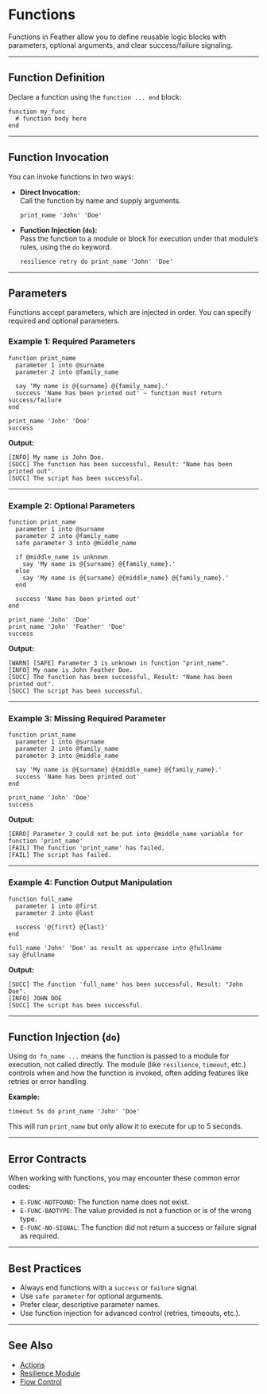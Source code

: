 # Functions

Functions in Feather allow you to define reusable logic blocks with parameters, optional arguments, and clear success/failure signaling.

---

## Function Definition

Declare a function using the `function ... end` block:

```sky
function my_func
  # function body here
end
```

---

## Function Invocation

You can invoke functions in two ways:

- **Direct Invocation:**  
  Call the function by name and supply arguments.

  ```sky
  print_name 'John' 'Doe'
  ```

- **Function Injection (`do`):**  
  Pass the function to a module or block for execution under that module’s rules, using the `do` keyword.

  ```sky
  resilience retry do print_name 'John' 'Doe'
  ```

---

## Parameters

Functions accept parameters, which are injected in order. You can specify required and optional parameters.

### Example 1: Required Parameters

```sky
function print_name
  parameter 1 into @surname
  parameter 2 into @family_name

  say 'My name is @{surname} @{family_name}.'
  success 'Name has been printed out' ~ function must return success/failure
end

print_name 'John' 'Doe'
success
```

**Output:**

```
[INFO] My name is John Doe.
[SUCC] The function has been successful, Result: "Name has been printed out".
[SUCC] The script has been successful.
```

---

### Example 2: Optional Parameters

```sky
function print_name
  parameter 1 into @surname
  parameter 2 into @family_name
  safe parameter 3 into @middle_name

  if @middle_name is unknown
    say 'My name is @{surname} @{family_name}.'
  else
    say 'My name is @{surname} @{middle_name} @{family_name}.'
  end

  success 'Name has been printed out'
end

print_name 'John' 'Doe'
print_name 'John' 'Feather' 'Doe'
success
```

**Output:**

```
[WARN] [SAFE] Parameter 3 is unknown in function "print_name".
[INFO] My name is John Feather Doe.
[SUCC] The function has been successful, Result: "Name has been printed out".
[SUCC] The script has been successful.
```

---

### Example 3: Missing Required Parameter

```sky
function print_name
  parameter 1 into @surname
  parameter 2 into @family_name
  parameter 3 into @middle_name

  say 'My name is @{surname} @{middle_name} @{family_name}.'
  success 'Name has been printed out'
end

print_name 'John' 'Doe'
success
```

**Output:**

```
[ERRO] Parameter 3 could not be put into @middle_name variable for function 'print_name'
[FAIL] The function 'print_name' has failed.
[FAIL] The script has failed.
```

---

### Example 4: Function Output Manipulation

```sky
function full_name
  parameter 1 into @first
  parameter 2 into @last

  success '@{first} @{last}'
end

full_name 'John' 'Doe' as result as uppercase into @fullname
say @fullname
```

**Output:**

```
[SUCC] The function 'full_name' has been successful, Result: "John Doe".
[INFO] JOHN DOE
[SUCC] The script has been successful.
```

---

## Function Injection (`do`)

Using `do fn_name ...` means the function is passed to a module for execution, not called directly. The module (like `resilience`, `timeout`, etc.) controls when and how the function is invoked, often adding features like retries or error handling.

**Example:**

```sky
timeout 5s do print_name 'John' 'Doe'
```

This will run `print_name` but only allow it to execute for up to 5 seconds.

---

## Error Contracts

When working with functions, you may encounter these common error codes:

- `E-FUNC-NOTFOUND`: The function name does not exist.
- `E-FUNC-BADTYPE`: The value provided is not a function or is of the wrong type.
- `E-FUNC-NO-SIGNAL`: The function did not return a success or failure signal as required.

---

## Best Practices

- Always end functions with a `success` or `failure` signal.
- Use `safe parameter` for optional arguments.
- Prefer clear, descriptive parameter names.
- Use function injection for advanced control (retries, timeouts, etc.).

---

## See Also

- [Actions](./actions-0.0.1.md)
- [Resilience Module](../modules/resilience-0.0.1.md)
- [Flow Control](./flow-0.0.1.md)
